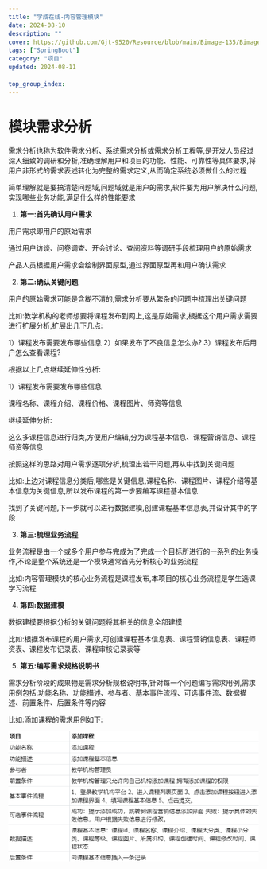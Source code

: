 ```yaml
---
title: "学成在线-内容管理模块"
date: 2024-08-10
description: ""
cover: https://github.com/Gjt-9520/Resource/blob/main/Bimage-135/Bimage99.jpg?raw=true
tags: ["SpringBoot"]
category: "项目"
updated: 2024-08-11
  
top_group_index: 
---
```


# 模块需求分析

需求分析也称为软件需求分析、系统需求分析或需求分析工程等,是开发人员经过深入细致的调研和分析,准确理解用户和项目的功能、性能、可靠性等具体要求,将用户非形式的需求表述转化为完整的需求定义,从而确定系统必须做什么的过程

简单理解就是要搞清楚问题域,问题域就是用户的需求,软件要为用户解决什么问题,实现哪些业务功能,满足什么样的性能要求

1. **第一:首先确认用户需求**

用户需求即用户的原始需求

通过用户访谈、问卷调查、开会讨论、查阅资料等调研手段梳理用户的原始需求

产品人员根据用户需求会绘制界面原型,通过界面原型再和用户确认需求

2. **第二:确认关键问题**

用户的原始需求可能是含糊不清的,需求分析要从繁杂的问题中梳理出关键问题

比如:教学机构的老师想要将课程发布到网上,这是原始需求,根据这个用户需求需要进行扩展分析,扩展出几下几点:

1）课程发布需要发布哪些信息
2）如果发布了不良信息怎么办?
3）课程发布后用户怎么查看课程?

根据以上几点继续延伸性分析:

1）课程发布需要发布哪些信息

课程名称、课程介绍、课程价格、课程图片、师资等信息

继续延伸分析:

这么多课程信息进行归类,方便用户编辑,分为课程基本信息、课程营销信息、课程师资等信息

按照这样的思路对用户需求逐项分析,梳理出若干问题,再从中找到关键问题

比如:上边对课程信息分类后,哪些是关键信息,课程名称、课程图片、课程介绍等基本信息为关键信息,所以发布课程的第一步要编写课程基本信息

找到了关键问题,下一步就可以进行数据建模,创建课程基本信息表,并设计其中的字段

3. **第三:梳理业务流程**

业务流程是由一个或多个用户参与完成为了完成一个目标所进行的一系列的业务操作,不论是整个系统还是一个模块通常首先分析核心的业务流程

比如:内容管理模块的核心业务流程是课程发布,本项目的核心业务流程是学生选课学习流程

4. **第四:数据建模**

数据建模要根据分析的关键问题将其相关的信息全部建模

比如:根据发布课程的用户需求,可创建课程基本信息表、课程营销信息表、课程师资表、课程发布记录表、课程审核记录表等

5. **第五:编写需求规格说明书**

需求分析阶段的成果物是需求分析规格说明书,针对每一个问题编写需求用例,需求用例包括:功能名称、功能描述、参与者、基本事件流程、可选事件流、数据描述、前置条件、后置条件等内容

比如:添加课程的需求用例如下:

![添加课程的需求用例](../images/添加课程的需求用例.png)

